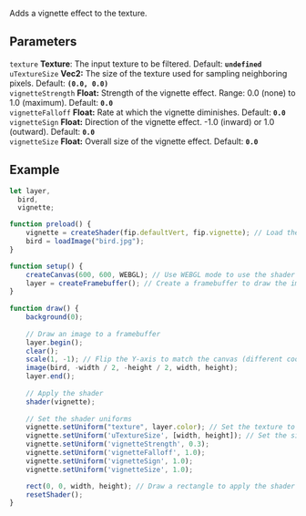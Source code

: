 Adds a vignette effect to the texture.

## Parameters
`texture` **Texture**: The input texture to be filtered. Default: **`undefined`**
<br>
`uTextureSize` **Vec2:** The size of the texture used for sampling neighboring pixels. Default: **`(0.0, 0.0)`**
<br>
`vignetteStrength` **Float:** Strength of the vignette effect. Range: 0.0 (none) to 1.0 (maximum). Default: **`0.0`**
<br>
`vignetteFalloff` **Float:** Rate at which the vignette diminishes. Default: **`0.0`**
<br>
`vignetteSign` **Float:** Direction of the vignette effect. -1.0 (inward) or 1.0 (outward). Default: **`0.0`**
<br>
`vignetteSize` **Float:** Overall size of the vignette effect. Default: **`0.0`**

## Example
```javascript
let layer,
  bird,
  vignette;

function preload() {
    vignette = createShader(fip.defaultVert, fip.vignette); // Load the shader
    bird = loadImage("bird.jpg");
}

function setup() {
    createCanvas(600, 600, WEBGL); // Use WEBGL mode to use the shader
    layer = createFramebuffer(); // Create a framebuffer to draw the image onto (faster p5.js version of createGraphics())
}
  
function draw() {
    background(0);
    
    // Draw an image to a framebuffer 
    layer.begin();
    clear();
    scale(1, -1); // Flip the Y-axis to match the canvas (different coordinate system in framebuffer)
    image(bird, -width / 2, -height / 2, width, height);
    layer.end();
    
    // Apply the shader
    shader(vignette);
    
    // Set the shader uniforms
    vignette.setUniform("texture", layer.color); // Set the texture to apply the shader to
    vignette.setUniform('uTextureSize', [width, height]); // Set the size of the texture used
    vignette.setUniform('vignetteStrength', 0.3);
    vignette.setUniform('vignetteFalloff', 1.0);
    vignette.setUniform('vignetteSign', 1.0);
    vignette.setUniform('vignetteSize', 1.0);

    rect(0, 0, width, height); // Draw a rectangle to apply the shader to
    resetShader(); 
}
```
